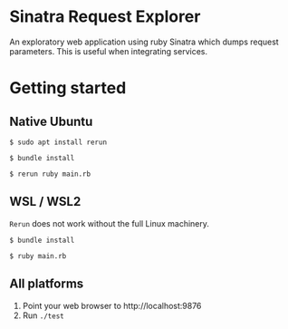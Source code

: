 # Sinatra Request Explorer

An exploratory web application using ruby Sinatra which dumps request parameters.
This is useful when integrating services.


# Getting started
## Native Ubuntu

```
$ sudo apt install rerun

$ bundle install

$ rerun ruby main.rb
````

## WSL / WSL2
`Rerun` does not work without the full Linux machinery.
```
$ bundle install

$ ruby main.rb
````

## All platforms
1. Point your web browser to http://localhost:9876
2. Run `./test`
